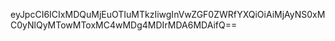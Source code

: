 eyJpcCI6ICIxMDQuMjEuOTIuMTkzIiwgInVwZGF0ZWRfYXQiOiAiMjAyNS0xMC0yNlQyMTowMToxMC4wMDg4MDIrMDA6MDAifQ==